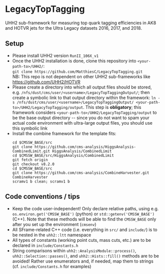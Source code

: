 # LegacyTopTagging

UHH2 sub-framework for measuring top quark tagging efficiencies in AK8 and HOTVR jets for the Ultra Legacy datasets 2016, 2017, and 2018.

## Setup

- Please install UHH2 version `RunII_106X_v1`
- Once the UHH2 installation is done, clone this repository into `<your-path-to>/UHH2/`: <br />
`git clone https://github.com/MatthiesC/LegacyTopTagging.git` <br />
NB: This repo is not dependent on other UHH2 sub-frameworks like https://github.com/UHH2/HOTVR
- Please create a directory into which all output files should be stored, e.g. `/nfs/dust/cms/user/<username>/LegacyTopTaggingOutput/`; then create a symbolic link to that output directory within the framework: `ln -s /nfs/dust/cms/user/<username>/LegacyTopTaggingOutput/ <your-path-to>/UHH2/LegacyTopTagging/output`. This step is **obligatory**; this framework considers `<your-path-to>/UHH2/LegacyTopTagging/output` to be the base output directory -- since you do not want to spam your actual code environment with ultra-large output files, you should use this symbolic link
- Install the combine framework for the template fits:
  ```
  cd $CMSSW_BASE/src
  git clone https://github.com/cms-analysis/HiggsAnalysis-CombinedLimit.git HiggsAnalysis/CombinedLimit
  cd $CMSSW_BASE/src/HiggsAnalysis/CombinedLimit
  git fetch origin
  git checkout v8.2.0
  cd $CMSSW_BASE/src
  git clone https://github.com/cms-analysis/CombineHarvester.git CombineHarvester
  scramv1 b clean; scramv1 b
  ```

## Code conventions / tips

- Keep the code user-independent! Only declare relative paths, using e.g. `os.environ.get('CMSSW_BASE')` (python) or `std::getenv('CMSSW_BASE')` (C++). Note that these methods will be able to find the `CMSSW_BASE` only after you set up the environment (`cmsenv`)
- All SFrame-related C++ code (i.e. everything in `src/` and `include/`) is to be nested in the `uhh2::ltt` namespace
- All types of constants (working point cuts, mass cuts, etc.) are to be declared in `include/Constants.h`
- String comparisons within `uhh2::AnalysisModule::process()`, `uhh2::Selection::passes()`, and `uhh2::Hists::fill()` methods are to be avoided! Rather use enumerators and, if needed, map them to strings (cf. `include/Constants.h` for examples)
